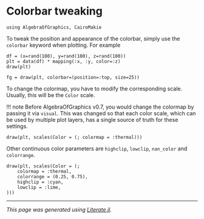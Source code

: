 # Colorbar tweaking

````@example colorbar
using AlgebraOfGraphics, CairoMakie
````

To tweak the position and appearance of the colorbar, simply use the `colorbar` keyword when plotting. For example

````@example colorbar
df = (x=rand(100), y=rand(100), z=rand(100))
plt = data(df) * mapping(:x, :y, color=:z)
draw(plt)
````

````@example colorbar
fg = draw(plt, colorbar=(position=:top, size=25))
````

To change the colormap, you have to modify the corresponding scale.
Usually, this will be the `Color` scale.

!!! note
    Before AlgebraOfGraphics v0.7, you would change the colormap by
    passing it via `visual`. This was changed so that each color scale,
    which can be used by multiple plot layers, has a single source of
    truth for these settings.

````@example colorbar
draw(plt, scales(Color = (; colormap = :thermal)))
````

Other continuous color parameters are `highclip`, `lowclip`, `nan_color` and `colorrange`.

````@example colorbar
draw(plt, scales(Color = (;
    colormap = :thermal,
    colorrange = (0.25, 0.75),
    highclip = :cyan,
    lowclip = :lime,
)))
````

---

*This page was generated using [Literate.jl](https://github.com/fredrikekre/Literate.jl).*

